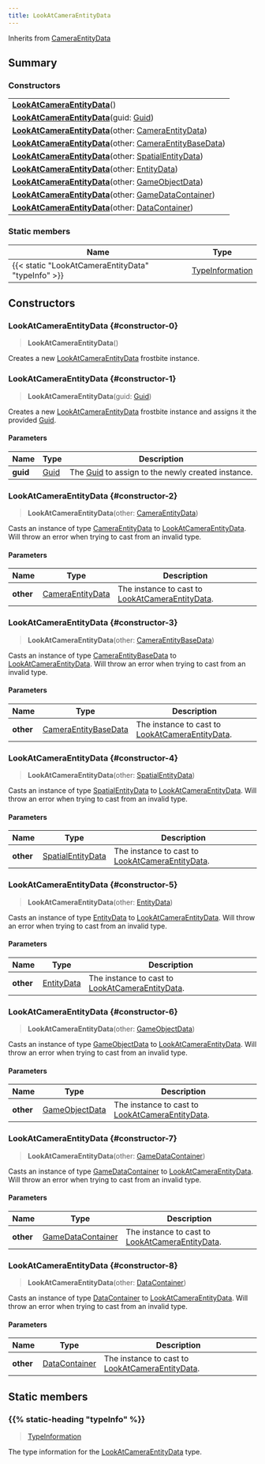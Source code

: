 ```yaml
---
title: LookAtCameraEntityData
---
```


Inherits from 
[CameraEntityData](/vext/ref/fb/cameraentitydata)

## Summary
### Constructors
| |
| ----------- |
| **[LookAtCameraEntityData](#constructor-0)**() |
| **[LookAtCameraEntityData](#constructor-1)**(guid: [Guid](/vext/ref/shared/class/guid)) |
| **[LookAtCameraEntityData](#constructor-2)**(other: [CameraEntityData](/vext/ref/fb/cameraentitydata)) |
| **[LookAtCameraEntityData](#constructor-3)**(other: [CameraEntityBaseData](/vext/ref/fb/cameraentitybasedata)) |
| **[LookAtCameraEntityData](#constructor-4)**(other: [SpatialEntityData](/vext/ref/fb/spatialentitydata)) |
| **[LookAtCameraEntityData](#constructor-5)**(other: [EntityData](/vext/ref/fb/entitydata)) |
| **[LookAtCameraEntityData](#constructor-6)**(other: [GameObjectData](/vext/ref/fb/gameobjectdata)) |
| **[LookAtCameraEntityData](#constructor-7)**(other: [GameDataContainer](/vext/ref/fb/gamedatacontainer)) |
| **[LookAtCameraEntityData](#constructor-8)**(other: [DataContainer](/vext/ref/shared/class/datacontainer)) |

### Static members
| Name | Type |
| ---- | ---- |
| {{< static "LookAtCameraEntityData" "typeInfo" >}} | [TypeInformation](/vext/ref/shared/class/typeinformation) |

## Constructors
### LookAtCameraEntityData {#constructor-0}
> **LookAtCameraEntityData**()

Creates a new [LookAtCameraEntityData](/vext/ref/fb/lookatcameraentitydata) frostbite instance.

### LookAtCameraEntityData {#constructor-1}
> **LookAtCameraEntityData**(guid: [Guid](/vext/ref/shared/class/guid))

Creates a new [LookAtCameraEntityData](/vext/ref/fb/lookatcameraentitydata) frostbite instance and assigns it the provided [Guid](/vext/ref/shared/class/guid).

#### Parameters
| Name | Type | Description |
| ---- | ---- | ----------- |
| **guid** | [Guid](/vext/ref/shared/class/guid) | The [Guid](/vext/ref/shared/class/guid) to assign to the newly created instance. |

### LookAtCameraEntityData {#constructor-2}
> **LookAtCameraEntityData**(other: [CameraEntityData](/vext/ref/fb/cameraentitydata))

Casts an instance of type [CameraEntityData](/vext/ref/fb/cameraentitydata) to [LookAtCameraEntityData](/vext/ref/fb/lookatcameraentitydata). Will throw an error when trying to cast from an invalid type.

#### Parameters
| Name | Type | Description |
| ---- | ---- | ----------- |
| **other** | [CameraEntityData](/vext/ref/fb/cameraentitydata) | The instance to cast to [LookAtCameraEntityData](/vext/ref/fb/lookatcameraentitydata). |

### LookAtCameraEntityData {#constructor-3}
> **LookAtCameraEntityData**(other: [CameraEntityBaseData](/vext/ref/fb/cameraentitybasedata))

Casts an instance of type [CameraEntityBaseData](/vext/ref/fb/cameraentitybasedata) to [LookAtCameraEntityData](/vext/ref/fb/lookatcameraentitydata). Will throw an error when trying to cast from an invalid type.

#### Parameters
| Name | Type | Description |
| ---- | ---- | ----------- |
| **other** | [CameraEntityBaseData](/vext/ref/fb/cameraentitybasedata) | The instance to cast to [LookAtCameraEntityData](/vext/ref/fb/lookatcameraentitydata). |

### LookAtCameraEntityData {#constructor-4}
> **LookAtCameraEntityData**(other: [SpatialEntityData](/vext/ref/fb/spatialentitydata))

Casts an instance of type [SpatialEntityData](/vext/ref/fb/spatialentitydata) to [LookAtCameraEntityData](/vext/ref/fb/lookatcameraentitydata). Will throw an error when trying to cast from an invalid type.

#### Parameters
| Name | Type | Description |
| ---- | ---- | ----------- |
| **other** | [SpatialEntityData](/vext/ref/fb/spatialentitydata) | The instance to cast to [LookAtCameraEntityData](/vext/ref/fb/lookatcameraentitydata). |

### LookAtCameraEntityData {#constructor-5}
> **LookAtCameraEntityData**(other: [EntityData](/vext/ref/fb/entitydata))

Casts an instance of type [EntityData](/vext/ref/fb/entitydata) to [LookAtCameraEntityData](/vext/ref/fb/lookatcameraentitydata). Will throw an error when trying to cast from an invalid type.

#### Parameters
| Name | Type | Description |
| ---- | ---- | ----------- |
| **other** | [EntityData](/vext/ref/fb/entitydata) | The instance to cast to [LookAtCameraEntityData](/vext/ref/fb/lookatcameraentitydata). |

### LookAtCameraEntityData {#constructor-6}
> **LookAtCameraEntityData**(other: [GameObjectData](/vext/ref/fb/gameobjectdata))

Casts an instance of type [GameObjectData](/vext/ref/fb/gameobjectdata) to [LookAtCameraEntityData](/vext/ref/fb/lookatcameraentitydata). Will throw an error when trying to cast from an invalid type.

#### Parameters
| Name | Type | Description |
| ---- | ---- | ----------- |
| **other** | [GameObjectData](/vext/ref/fb/gameobjectdata) | The instance to cast to [LookAtCameraEntityData](/vext/ref/fb/lookatcameraentitydata). |

### LookAtCameraEntityData {#constructor-7}
> **LookAtCameraEntityData**(other: [GameDataContainer](/vext/ref/fb/gamedatacontainer))

Casts an instance of type [GameDataContainer](/vext/ref/fb/gamedatacontainer) to [LookAtCameraEntityData](/vext/ref/fb/lookatcameraentitydata). Will throw an error when trying to cast from an invalid type.

#### Parameters
| Name | Type | Description |
| ---- | ---- | ----------- |
| **other** | [GameDataContainer](/vext/ref/fb/gamedatacontainer) | The instance to cast to [LookAtCameraEntityData](/vext/ref/fb/lookatcameraentitydata). |

### LookAtCameraEntityData {#constructor-8}
> **LookAtCameraEntityData**(other: [DataContainer](/vext/ref/shared/class/datacontainer))

Casts an instance of type [DataContainer](/vext/ref/shared/class/datacontainer) to [LookAtCameraEntityData](/vext/ref/fb/lookatcameraentitydata). Will throw an error when trying to cast from an invalid type.

#### Parameters
| Name | Type | Description |
| ---- | ---- | ----------- |
| **other** | [DataContainer](/vext/ref/shared/class/datacontainer) | The instance to cast to [LookAtCameraEntityData](/vext/ref/fb/lookatcameraentitydata). |

## Static members
### {{% static-heading "typeInfo" %}}
> [TypeInformation](/vext/ref/shared/class/typeinformation)

The type information for the [LookAtCameraEntityData](/vext/ref/fb/lookatcameraentitydata) type.

